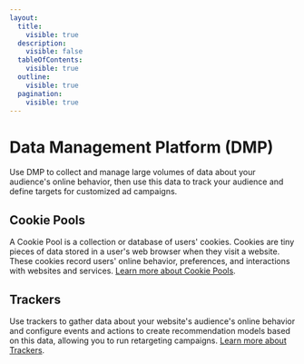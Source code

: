 ```yaml
---
layout:
  title:
    visible: true
  description:
    visible: false
  tableOfContents:
    visible: true
  outline:
    visible: true
  pagination:
    visible: true
---
```


# Data Management Platform (DMP)

Use DMP to collect and manage large volumes of data about your audience's online behavior, then use this data to track your audience and define targets for customized ad campaigns.

## Cookie Pools

A Cookie Pool is a collection or database of users' cookies. Cookies are tiny pieces of data stored in a user's web browser when they visit a website. These cookies record users' online behavior, preferences, and interactions with websites and services. [Learn more about Cookie Pools](cookie-pools.md).

## Trackers

Use trackers to gather data about your website's audience's online behavior and configure events and actions to create recommendation models based on this data, allowing you to run retargeting campaigns. [Learn more about Trackers](trackers.md).
